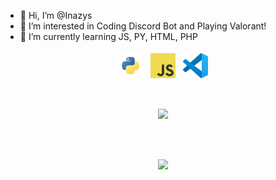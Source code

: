 - 👋 Hi, I’m @Inazys
- 👀 I’m interested in Coding Discord Bot and Playing Valorant!
- 🌱 I’m currently learning JS, PY, HTML, PHP

<p align="center">
<img src="https://raw.githubusercontent.com/github/explore/80688e429a7d4ef2fca1e82350fe8e3517d3494d/topics/python/python.png" alt="Python" height="40" style="vertical-align:top; margin:4px">
<img src="https://raw.githubusercontent.com/github/explore/80688e429a7d4ef2fca1e82350fe8e3517d3494d/topics/javascript/javascript.png" alt="Javascript" height="40" style="vertical-align:top; margin:4px">
<img src="https://raw.githubusercontent.com/github/explore/80688e429a7d4ef2fca1e82350fe8e3517d3494d/topics/visual-studio-code/visual-studio-code.png" alt="VS Code" height="40" style="vertical-align:top; margin:4px">
</p>

<div align="center">
  <br />
  <p>
    <a href=""><img src="https://github-readme-stats.vercel.app/api?username=inazys&&show_icons=true&theme=tokyonight"/></a>
  </p>
  <br />
</div>
<div align="center">
  <br />
  <p>
    <a href=""><img src="https://github-readme-stats.vercel.app/api/top-langs/?username=inazys&theme=tokyonight"/></a>
  </p>
  <br />
</div>
